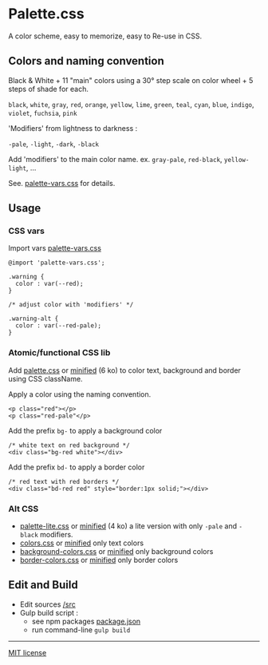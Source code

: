 # Palette.css

A color scheme, easy to memorize, easy to Re-use in CSS.

## Colors and naming convention

Black & White +  11 "main" colors using a 30° step scale on color wheel +  5 steps of shade for each.

`black`, `white`, `gray`, `red`, `orange`,
`yellow`, `lime`, `green`, `teal`, `cyan`, `blue`,
`indigo`, `violet`, `fuchsia`, `pink`

'Modifiers' from lightness to darkness  :

`-pale`, `-light`, `-dark`, `-black`

Add  'modifiers' to the main color name.
ex.  `gray-pale`, `red-black`, `yellow-light`,  ...

See.  [palette-vars.css](css/palette-vars.css) for details.

## Usage

### CSS vars

Import vars [palette-vars.css](css/palette-vars.css)

```
@import 'palette-vars.css';

.warning {
  color : var(--red);
}

/* adjust color with 'modifiers' */

.warning-alt {
  color : var(--red-pale);
}

```

### Atomic/functional CSS lib

Add [palette.css](css/palette.css) or [minified](css/min/palette.min.css) (6 ko)   to color text, background and border using CSS className.

Apply a color using the naming convention.

```
<p class="red"></p>
<p class="red-pale"</p>

```

Add the prefix `bg-` to apply a background color  

```
/* white text on red background */
<div class="bg-red white"></div>

```

Add the prefix `bd-` to apply a border color  

```
/* red text with red borders */
<div class="bd-red red" style="border:1px solid;"></div>
```

### Alt CSS

- [palette-lite.css](css/palette-lite.css) or [minified](css/min/palette-lite.min.css) (4 ko)  a  lite version with only `-pale` and  `-black`  modifiers.
- [colors.css](css/colors.css) or [minified](css/min/colors.min.css) only text colors
- [background-colors.css](css/background-colors.css) or [minified](css/min/background-colors.min.css) only background colors
- [border-colors.css](css/border-colors.css) or [minified](css/min/border-colors.min.css) only border colors


## Edit and Build   

- Edit sources [/src](/src)
- Gulp build script : 
  - see npm packages [package.json](package.json)
  - run command-line `gulp build`

---

[MIT license](LICENSE.md)
